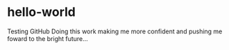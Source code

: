 # hello-world
Testing GitHub 
Doing this work making me more confident and pushing me foward to the bright future...
